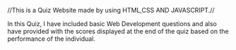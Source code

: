 //This is a Quiz Website made by using HTML,CSS AND JAVASCRIPT.//

In this Quiz, I have included basic Web Development questions and also have provided with the scores displayed at the end of the quiz based on the performance of the individual.

